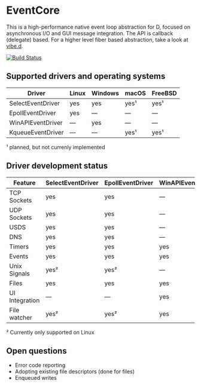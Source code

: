 EventCore
=========

This is a high-performance native event loop abstraction for D, focused on asynchronous I/O and GUI message integration. The API is callback (delegate) based. For a higher level fiber based abstraction, take a look at [vibe.d](https://vibed.org/).

[![Build Status](https://travis-ci.org/vibe-d/eventcore.svg?branch=master)](https://travis-ci.org/vibe-d/eventcore)


Supported drivers and operating systems
---------------------------------------

Driver            | Linux   | Windows | macOS   | FreeBSD
------------------|---------|---------|---------|--------
SelectEventDriver | yes     | yes     | yes¹    | yes¹
EpollEventDriver  | yes     | &mdash; | &mdash; | &mdash;
WinAPIEventDriver | &mdash; | yes     | &mdash; | &mdash;
KqueueEventDriver | &mdash; | &mdash; | yes¹    | yes¹

¹ planned, but not currenly implemented


Driver development status
-------------------------

Feature          | SelectEventDriver | EpollEventDriver | WinAPIEventDriver | KqueueEventDriver
-----------------|-------------------|------------------|-------------------|------------------
TCP Sockets      | yes               | yes              | &mdash;           | &mdash;          
UDP Sockets      | yes               | yes              | &mdash;           | &mdash;          
USDS             | yes               | yes              | &mdash;           | &mdash;          
DNS              | yes               | yes              | &mdash;           | &mdash;          
Timers           | yes               | yes              | yes               | &mdash;          
Events           | yes               | yes              | yes               | &mdash;          
Unix Signals     | yes²              | yes²             | &mdash;           | &mdash;          
Files            | yes               | yes              | yes               | &mdash;          
UI Integration   | &mdash;           | &mdash;          | yes               | &mdash;          
File watcher     | yes²              | yes²             | yes               | &mdash;          

² Currently only supported on Linux


Open questions
--------------

- Error code reporting
- Adopting existing file descriptors (done for files)
- Enqueued writes
